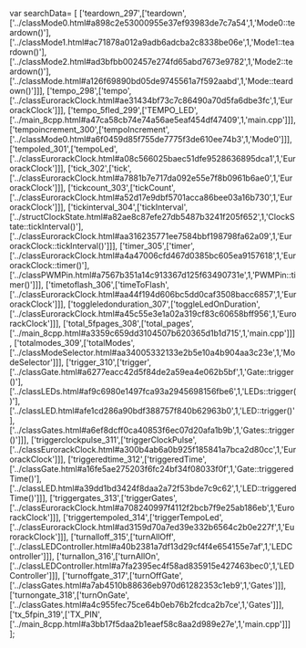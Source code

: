 var searchData= \[
\[\'teardown\_297\',\[\'teardown\',\[\'../classMode0.html\#a898c2e53000955e37ef93983de7c7a54\',1,\'Mode0::teardown()\'\],\[\'../classMode1.html\#ac71878a012a9adb6adcba2c8338be06e\',1,\'Mode1::teardown()\'\],\[\'../classMode2.html\#ad3bfbb002457e274fd65abd7673e9782\',1,\'Mode2::teardown()\'\],\[\'../classMode.html\#a126f69890bd05de9745561a7f592aabd\',1,\'Mode::teardown()\'\]\]\],
\[\'tempo\_298\',\[\'tempo\',\[\'../classEurorackClock.html\#ae31434bf73c7c86490a70d5fa6dbe3fc\',1,\'EurorackClock\'\]\]\],
\[\'tempo\_5fled\_299\',\[\'TEMPO\_LED\',\[\'../main\_8cpp.html\#a47ca58cb74e74a56ae5eaf454df47409\',1,\'main.cpp\'\]\]\],
\[\'tempoincrement\_300\',\[\'tempoIncrement\',\[\'../classMode0.html\#a6f0459d85f755de7775f3de610ee74b3\',1,\'Mode0\'\]\]\],
\[\'tempoled\_301\',\[\'tempoLed\',\[\'../classEurorackClock.html\#a08c566025baec51dfe9528636895dca1\',1,\'EurorackClock\'\]\]\],
\[\'tick\_302\',\[\'tick\',\[\'../classEurorackClock.html\#a7881b7e717da092e55e7f8b0961b6ae0\',1,\'EurorackClock\'\]\]\],
\[\'tickcount\_303\',\[\'tickCount\',\[\'../classEurorackClock.html\#a52d17e9dbf5701acca86bee03a16b730\',1,\'EurorackClock\'\]\]\],
\[\'tickinterval\_304\',\[\'tickInterval\',\[\'../structClockState.html\#a82ae8c87efe27db5487b3241f205f652\',1,\'ClockState::tickInterval()\'\],\[\'../classEurorackClock.html\#aa316235771ee7584bbf198798fa62a09\',1,\'EurorackClock::tickInterval()\'\]\]\],
\[\'timer\_305\',\[\'timer\',\[\'../classEurorackClock.html\#a4a47006cfd467d0385bc605ea9157618\',1,\'EurorackClock::timer()\'\],\[\'../classPWMPin.html\#a7567b351a14c913367d125f63490731e\',1,\'PWMPin::timer()\'\]\]\],
\[\'timetoflash\_306\',\[\'timeToFlash\',\[\'../classEurorackClock.html\#aa44f194d606bc5dd0caf3508bacc6857\',1,\'EurorackClock\'\]\]\],
\[\'toggleledonduration\_307\',\[\'toggleLedOnDuration\',\[\'../classEurorackClock.html\#a45c55e3e1a02a319cf83c60658bff956\',1,\'EurorackClock\'\]\]\],
\[\'total\_5fpages\_308\',\[\'total\_pages\',\[\'../main\_8cpp.html\#a3359c659dd3104507b620365d1b1d715\',1,\'main.cpp\'\]\]\],
\[\'totalmodes\_309\',\[\'totalModes\',\[\'../classModeSelector.html\#aa34005332133e2b5e10a4b904aa3c23e\',1,\'ModeSelector\'\]\]\],
\[\'trigger\_310\',\[\'trigger\',\[\'../classGate.html\#a6277eacc42d5f84de2a59ea4e062b5bf\',1,\'Gate::trigger()\'\],\[\'../classLEDs.html\#af9c6980e1497fca93a2945698156fbe6\',1,\'LEDs::trigger()\'\],\[\'../classLED.html\#afe1cd286a90bdf388757f840b62963b0\',1,\'LED::trigger()\'\],\[\'../classGates.html\#a6ef8dcff0ca40853f6ec07d20afa1b9b\',1,\'Gates::trigger()\'\]\]\],
\[\'triggerclockpulse\_311\',\[\'triggerClockPulse\',\[\'../classEurorackClock.html\#a300b4ab6a0b925f185841a7bca2d80cc\',1,\'EurorackClock\'\]\]\],
\[\'triggeredtime\_312\',\[\'triggeredTime\',\[\'../classGate.html\#a16fe5ae275203f6fc24bf34f08033f0f\',1,\'Gate::triggeredTime()\'\],\[\'../classLED.html\#a39dd1bd3424f8daa2a72f53bde7c9c62\',1,\'LED::triggeredTime()\'\]\]\],
\[\'triggergates\_313\',\[\'triggerGates\',\[\'../classEurorackClock.html\#a708240997f4112f2bcb7f9e25ab186eb\',1,\'EurorackClock\'\]\]\],
\[\'triggertempoled\_314\',\[\'triggerTempoLed\',\[\'../classEurorackClock.html\#ad3159d70a7ed39e332b6564c2b0e227f\',1,\'EurorackClock\'\]\]\],
\[\'turnalloff\_315\',\[\'turnAllOff\',\[\'../classLEDController.html\#a40b2381a7df13d29cf4f4e654155e7af\',1,\'LEDController\'\]\]\],
\[\'turnallon\_316\',\[\'turnAllOn\',\[\'../classLEDController.html\#a7fa2395ec4f58ad835915e427463bec0\',1,\'LEDController\'\]\]\],
\[\'turnoffgate\_317\',\[\'turnOffGate\',\[\'../classGates.html\#a7ab4510b88636eb970d61282353c1eb9\',1,\'Gates\'\]\]\],
\[\'turnongate\_318\',\[\'turnOnGate\',\[\'../classGates.html\#a4c955fec75ce64b0eb76b2fcdca2b7ce\',1,\'Gates\'\]\]\],
\[\'tx\_5fpin\_319\',\[\'TX\_PIN\',\[\'../main\_8cpp.html\#a3bb17f5daa2b1eaef58c8aa2d989e27e\',1,\'main.cpp\'\]\]\]
\];
